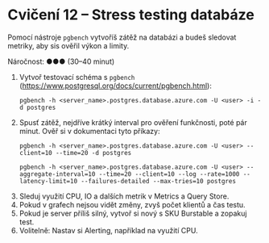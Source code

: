 # Cvičení 12 – Stress testing databáze

Pomocí nástroje `pgbench` vytvoříš zátěž na databázi a budeš sledovat metriky, aby sis ověřil výkon a limity.

Náročnost: ●●● (30–40 minut)

1. Vytvoř testovací schéma s `pgbench` (https://www.postgresql.org/docs/current/pgbench.html):
   ```shell
   pgbench -h <server_name>.postgres.database.azure.com -U <user> -i -d postgres
   ```
2. Spusť zátěž, nejdříve krátký interval pro ověření funkčnosti, poté pár minut. Ověř si v dokumentaci tyto příkazy:
   ```shell
   pgbench -h <server_name>.postgres.database.azure.com -U <user> --client=10 --time=20 -d postgres
   ```
   ```shell
   pgbench -h <server_name>.postgres.database.azure.com -U <user> --aggregate-interval=10 --time=20 --client=10 --log --rate=1000 --latency-limit=10 --failures-detailed --max-tries=10 postgres
   ```
3. Sleduj využití CPU, IO a dalších metrik v Metrics a Query Store.
4. Pokud v grafech nejsou vidět změny, zvyš počet klientů a čas testu.
5. Pokud je server příliš silný, vytvoř si nový s SKU Burstable a zopakuj test.
6. Volitelně: Nastav si Alerting, například na využití CPU.
